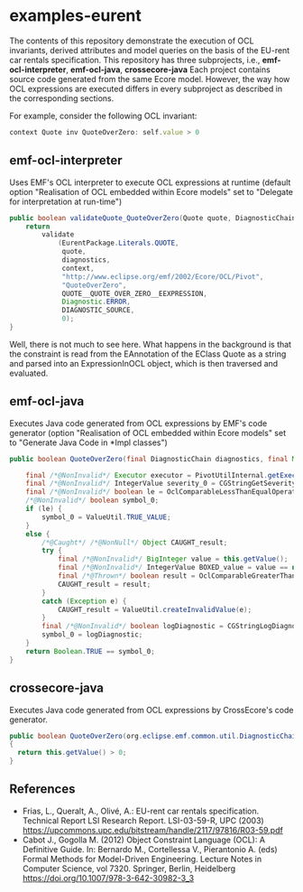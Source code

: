 # examples-eurent

The contents of this repository demonstrate the execution of OCL invariants, derived attributes and model queries on the basis of the EU-rent car rentals specification.
This repository has three subprojects, i.e., **emf-ocl-interpreter**, **emf-ocl-java**, **crossecore-java**
Each project contains source code generated from the same Ecore model. 
However, the way how OCL expressions are executed differs in every subproject as described in the corresponding sections.

For example, consider the following OCL invariant:
```javascript
context Quote inv QuoteOverZero: self.value > 0
```

## emf-ocl-interpreter
Uses EMF's OCL interpreter to execute OCL expressions at runtime (default option "Realisation of OCL embedded within Ecore models" set to "Delegate for interpretation at run-time")

```java
public boolean validateQuote_QuoteOverZero(Quote quote, DiagnosticChain diagnostics, Map<Object, Object> context) {
	return
		validate
			(EurentPackage.Literals.QUOTE,
			 quote,
			 diagnostics,
			 context,
			 "http://www.eclipse.org/emf/2002/Ecore/OCL/Pivot",
			 "QuoteOverZero",
			 QUOTE__QUOTE_OVER_ZERO__EEXPRESSION,
			 Diagnostic.ERROR,
			 DIAGNOSTIC_SOURCE,
			 0);
}
```
Well, there is not much to see here. 
What happens in the background is that the constraint is read from the EAnnotation of the EClass Quote as a string and parsed into an ExpressionInOCL object, which is then traversed and evaluated.


## emf-ocl-java 
Executes Java code generated from OCL expressions by EMF's code generator (option "Realisation of OCL embedded within Ecore models" set to "Generate Java Code in *Impl classes")

```java
public boolean QuoteOverZero(final DiagnosticChain diagnostics, final Map<Object, Object> context) {

	final /*@NonInvalid*/ Executor executor = PivotUtilInternal.getExecutor(this);
	final /*@NonInvalid*/ IntegerValue severity_0 = CGStringGetSeverityOperation.INSTANCE.evaluate(executor, EurentTables.STR_Quote_c_c_QuoteOverZero);
	final /*@NonInvalid*/ boolean le = OclComparableLessThanEqualOperation.INSTANCE.evaluate(executor, severity_0, EurentTables.INT_0).booleanValue();
	/*@NonInvalid*/ boolean symbol_0;
	if (le) {
		symbol_0 = ValueUtil.TRUE_VALUE;
	}
	else {
		/*@Caught*/ /*@NonNull*/ Object CAUGHT_result;
		try {
			final /*@NonInvalid*/ BigInteger value = this.getValue();
			final /*@NonInvalid*/ IntegerValue BOXED_value = value == null ? null : ValueUtil.integerValueOf(value);
			final /*@Thrown*/ boolean result = OclComparableGreaterThanOperation.INSTANCE.evaluate(executor, BOXED_value, EurentTables.INT_0).booleanValue();
			CAUGHT_result = result;
		}
		catch (Exception e) {
			CAUGHT_result = ValueUtil.createInvalidValue(e);
		}
		final /*@NonInvalid*/ boolean logDiagnostic = CGStringLogDiagnosticOperation.INSTANCE.evaluate(executor, TypeId.BOOLEAN, EurentTables.STR_Quote_c_c_QuoteOverZero, this, (Object)null, diagnostics, context, (Object)null, severity_0, CAUGHT_result, EurentTables.INT_0).booleanValue();
		symbol_0 = logDiagnostic;
	}
	return Boolean.TRUE == symbol_0;
}
```

## crossecore-java 
Executes Java code generated from OCL expressions by CrossEcore's code generator.

```java
public boolean QuoteOverZero(org.eclipse.emf.common.util.DiagnosticChain diagnostics, java.util.Map<Object, Object> context)
{
  return this.getValue() > 0;
}
```


## References
* Frias, L., Queralt, A., Olivé, A.: EU-rent car rentals specification. Technical Report LSI Research Report. LSI-03-59-R, UPC (2003)
https://upcommons.upc.edu/bitstream/handle/2117/97816/R03-59.pdf
* Cabot J., Gogolla M. (2012) Object Constraint Language (OCL): A Definitive Guide. In: Bernardo M., Cortellessa V., Pierantonio A. (eds) Formal Methods for Model-Driven Engineering. Lecture Notes in Computer Science, vol 7320. Springer, Berlin, Heidelberg https://doi.org/10.1007/978-3-642-30982-3_3
